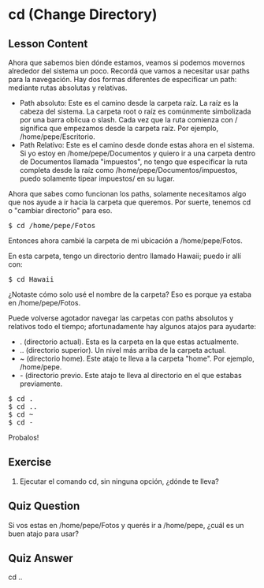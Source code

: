 # cd (Change Directory)

## Lesson Content

Ahora que sabemos bien dónde estamos, veamos si podemos movernos alrededor del sistema un poco. Recordá que vamos a necesitar usar paths para la navegación. Hay dos formas diferentes de especificar un path: mediante rutas absolutas y relativas.

<ul>
<li>Path absoluto: Este es el camino desde la carpeta raíz. La raíz es la cabeza del sistema. La carpeta root o raíz es comúnmente simbolizada por una barra oblicua o slash. Cada vez que la ruta comienza con / significa que empezamos desde la carpeta raíz. Por ejemplo, /home/pepe/Escritorio.</li>

<li>Path Relativo: Este es el camino desde donde estas ahora en el sistema. Si yo estoy en /home/pepe/Documentos y quiero ir a una carpeta dentro de Documentos llamada "impuestos", no tengo que especificar la ruta completa desde la raíz como /home/pepe/Documentos/impuestos, puedo solamente tipear impuestos/ en su lugar.</li>
</ul>

Ahora que sabes como funcionan los paths, solamente necesitamos algo que nos ayude a ir hacia la carpeta que queremos. Por suerte, tenemos cd o "cambiar directorio" para eso.

<pre>$ cd /home/pepe/Fotos</pre> 

Entonces ahora cambié la carpeta de mi ubicación a /home/pepe/Fotos.

En esta carpeta, tengo un directorio dentro llamado Hawaii; puedo ir allí con:

<pre>$ cd Hawaii</pre>


¿Notaste cómo solo usé el nombre de la carpeta? Eso es porque ya estaba en /home/pepe/Fotos.

Puede volverse agotador navegar las carpetas con paths absolutos y relativos todo el tiempo; afortunadamente hay algunos atajos para ayudarte:

<ul>
<li>. (directorio actual). Esta es la carpeta en la que estas actualmente. </li>
<li>.. (directorio superior). Un nivel más arriba de la carpeta actual.</li>
<li>~ (directorio home). Este atajo te lleva a la carpeta "home". Por ejemplo, /home/pepe.</li>
<li>- (directorio previo. Este atajo te lleva al directorio en el que estabas previamente.</li>
</ul>

<pre>$ cd .
$ cd ..
$ cd ~
$ cd -
</pre>

Probalos!

## Exercise

<ol>
<li>Ejecutar el comando cd, sin ninguna opción, ¿dónde te lleva?</li>
</ol>

## Quiz Question

Si vos estas en /home/pepe/Fotos y querés ir a /home/pepe, ¿cuál es un buen atajo para usar?

## Quiz Answer

cd ..
